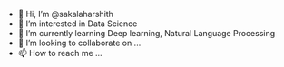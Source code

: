 - 👋 Hi, I’m @sakalaharshith
- 👀 I’m interested in Data Science
- 🌱 I’m currently learning Deep learning, Natural Language Processing
- 💞️ I’m looking to collaborate on ...
- 📫 How to reach me ...

<!---
sakalaharshith/sakalaharshith is a ✨ special ✨ repository because its `README.md` (this file) appears on your GitHub profile.
You can click the Preview link to take a look at your changes.
--->

